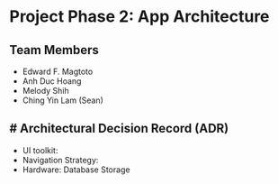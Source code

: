 # Project Phase 2: App Architecture
## Team Members
* Edward F. Magtoto
* Anh Duc Hoang
* Melody Shih
* Ching Yin Lam (Sean)

## # Architectural Decision Record (ADR)
* UI toolkit:
* Navigation Strategy:
* Hardware:
Database Storage